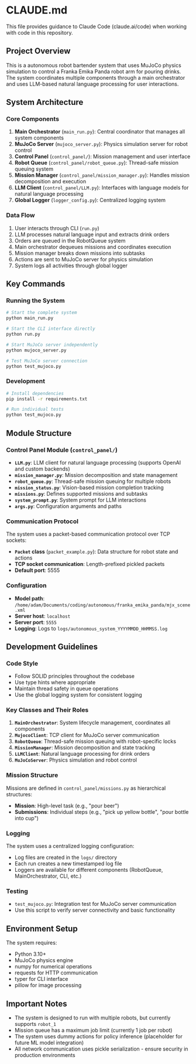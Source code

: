 # CLAUDE.md

This file provides guidance to Claude Code (claude.ai/code) when working with code in this repository.

## Project Overview

This is a autonomous robot bartender system that uses MuJoCo physics simulation to control a Franka Emika Panda robot arm for pouring drinks. The system coordinates multiple components through a main orchestrator and uses LLM-based natural language processing for user interactions.

## System Architecture

### Core Components

1. **Main Orchestrator** (`main_run.py`): Central coordinator that manages all system components
2. **MuJoCo Server** (`mujoco_server.py`): Physics simulation server for robot control
3. **Control Panel** (`control_panel/`): Mission management and user interface
4. **Robot Queue** (`control_panel/robot_queue.py`): Thread-safe mission queuing system
5. **Mission Manager** (`control_panel/mission_manager.py`): Handles mission decomposition and execution
6. **LLM Client** (`control_panel/LLM.py`): Interfaces with language models for natural language processing
7. **Global Logger** (`logger_config.py`): Centralized logging system

### Data Flow

1. User interacts through CLI (`run.py`)
2. LLM processes natural language input and extracts drink orders
3. Orders are queued in the RobotQueue system
4. Main orchestrator dequeues missions and coordinates execution
5. Mission manager breaks down missions into subtasks
6. Actions are sent to MuJoCo server for physics simulation
7. System logs all activities through global logger

## Key Commands

### Running the System

```bash
# Start the complete system
python main_run.py

# Start the CLI interface directly
python run.py

# Start MuJoCo server independently
python mujoco_server.py

# Test MuJoCo server connection
python test_mujoco.py
```

### Development

```bash
# Install dependencies
pip install -r requirements.txt

# Run individual tests
python test_mujoco.py
```

## Module Structure

### Control Panel Module (`control_panel/`)

- **`LLM.py`**: LLM client for natural language processing (supports OpenAI and custom backends)
- **`mission_manager.py`**: Mission decomposition and state management
- **`robot_queue.py`**: Thread-safe mission queuing for multiple robots
- **`mission_status.py`**: Vision-based mission completion tracking
- **`missions.py`**: Defines supported missions and subtasks
- **`system_prompt.py`**: System prompt for LLM interactions
- **`args.py`**: Configuration arguments and paths

### Communication Protocol

The system uses a packet-based communication protocol over TCP sockets:

- **`Packet` class** (`packet_example.py`): Data structure for robot state and actions
- **TCP socket communication**: Length-prefixed pickled packets
- **Default port**: 5555

### Configuration

- **Model path**: `/home/adam/Documents/coding/autonomous/franka_emika_panda/mjx_scene.xml`
- **Server host**: `localhost`
- **Server port**: `5555`
- **Logging**: Logs to `logs/autonomous_system_YYYYMMDD_HHMMSS.log`

## Development Guidelines

### Code Style

- Follow SOLID principles throughout the codebase
- Use type hints where appropriate
- Maintain thread safety in queue operations
- Use the global logging system for consistent logging

### Key Classes and Their Roles

1. **`MainOrchestrator`**: System lifecycle management, coordinates all components
2. **`MujocoClient`**: TCP client for MuJoCo server communication
3. **`RobotQueue`**: Thread-safe mission queuing with robot-specific locks
4. **`MissionManager`**: Mission decomposition and state tracking
5. **`LLMClient`**: Natural language processing for drink orders
6. **`MuJoCoServer`**: Physics simulation and robot control

### Mission Structure

Missions are defined in `control_panel/missions.py` as hierarchical structures:
- **Mission**: High-level task (e.g., "pour beer")
- **Submissions**: Individual steps (e.g., "pick up yellow bottle", "pour bottle into cup")

### Logging

The system uses a centralized logging configuration:
- Log files are created in the `logs/` directory
- Each run creates a new timestamped log file
- Loggers are available for different components (RobotQueue, MainOrchestrator, CLI, etc.)

### Testing

- `test_mujoco.py`: Integration test for MuJoCo server communication
- Use this script to verify server connectivity and basic functionality

## Environment Setup

The system requires:
- Python 3.10+
- MuJoCo physics engine
- numpy for numerical operations
- requests for HTTP communication
- typer for CLI interface
- pillow for image processing

## Important Notes

- The system is designed to run with multiple robots, but currently supports `robot_1`
- Mission queue has a maximum job limit (currently 1 job per robot)
- The system uses dummy actions for policy inference (placeholder for future ML model integration)
- All network communication uses pickle serialization - ensure security in production environments